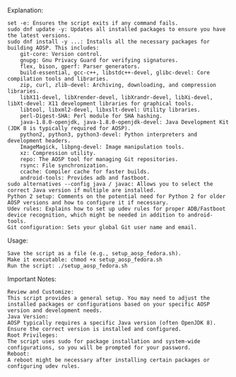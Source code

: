 
Explanation:

    set -e: Ensures the script exits if any command fails.
    sudo dnf update -y: Updates all installed packages to ensure you have the latest versions.
    sudo dnf install -y ...: Installs all the necessary packages for building AOSP. This includes:
        git-core: Version control.
        gnupg: Gnu Privacy Guard for verifying signatures.
        flex, bison, gperf: Parser generators.
        build-essential, gcc-c++, libstdc++-devel, glibc-devel: Core compilation tools and libraries.
        zip, curl, zlib-devel: Archiving, downloading, and compression libraries.
        libX11-devel, libXrender-devel, libXrandr-devel, libXi-devel, libXt-devel: X11 development libraries for graphical tools.
        libtool, libxml2-devel, libxslt-devel: Utility libraries.
        perl-Digest-SHA: Perl module for SHA hashing.
        java-1.8.0-openjdk, java-1.8.0-openjdk-devel: Java Development Kit (JDK 8 is typically required for AOSP).
        python2, python3, python3-devel: Python interpreters and development headers.
        ImageMagick, libpng-devel: Image manipulation tools.
        xz: Compression utility.
        repo: The AOSP tool for managing Git repositories.
        rsync: File synchronization.
        ccache: Compiler cache for faster builds.
        android-tools: Provides adb and fastboot. 
    sudo alternatives --config java / javac: Allows you to select the correct Java version if multiple are installed.
    Python 2 setup: Comments on the potential need for Python 2 for older AOSP versions and how to configure it if necessary.
    Udev rules: Explains how to set up udev rules for proper ADB/Fastboot device recognition, which might be needed in addition to android-tools.
    Git configuration: Sets your global Git user name and email. 

Usage:

    Save the script as a file (e.g., setup_aosp_fedora.sh).
    Make it executable: chmod +x setup_aosp_fedora.sh
    Run the script: ./setup_aosp_fedora.sh 

Important Notes:

    Review and Customize:
    This script provides a general setup. You may need to adjust the installed packages or configurations based on your specific AOSP version and development needs.
    Java Version:
    AOSP typically requires a specific Java version (often OpenJDK 8). Ensure the correct version is installed and configured.
    Root Privileges:
    The script uses sudo for package installation and system-wide configurations, so you will be prompted for your password.
    Reboot:
    A reboot might be necessary after installing certain packages or configuring udev rules.
